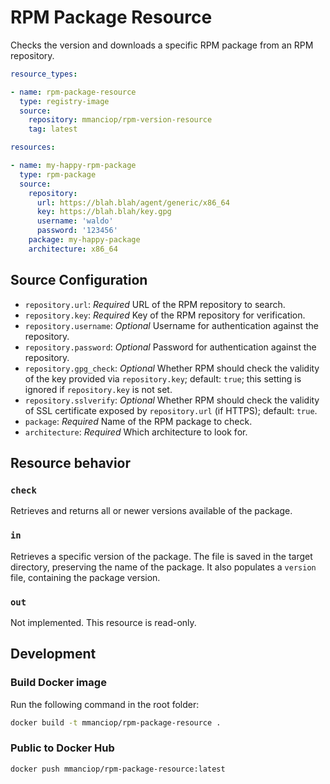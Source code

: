# RPM Package Resource

Checks the version and downloads a specific RPM package from an RPM repository.

``` yaml
resource_types:

- name: rpm-package-resource
  type: registry-image
  source:
    repository: mmanciop/rpm-version-resource
    tag: latest

resources:

- name: my-happy-rpm-package
  type: rpm-package
  source:
    repository:
      url: https://blah.blah/agent/generic/x86_64
      key: https://blah.blah/key.gpg
      username: 'waldo'
      password: '123456'
    package: my-happy-package
    architecture: x86_64
```

## Source Configuration

* `repository.url`: *Required* URL of the RPM repository to search.
* `repository.key`: *Required* Key of the RPM repository for verification.
* `repository.username`: *Optional* Username for authentication against the repository.
* `repository.password`: *Optional* Password for authentication against the repository.
* `repository.gpg_check`: *Optional* Whether RPM should check the validity of the key provided via `repository.key`; default: `true`; this setting is ignored if `repository.key` is not set.
* `repository.sslverify`: *Optional* Whether RPM should check the validity of SSL certificate exposed by `repository.url` (if HTTPS); default: `true`.
* `package`: *Required* Name of the RPM package to check.
* `architecture`: *Required* Which architecture to look for.

## Resource behavior

### `check`

Retrieves and returns all or newer versions available of the package.

### `in`

Retrieves a specific version of the package.
The file is saved in the target directory, preserving the name of the package.
It also populates a `version` file, containing the package version.

### `out`

Not implemented.
This resource is read-only.

## Development

### Build Docker image

Run the following command in the root folder:

```sh
docker build -t mmanciop/rpm-package-resource .
```

### Public to Docker Hub

```sh
docker push mmanciop/rpm-package-resource:latest
```
